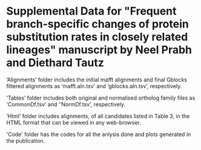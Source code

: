 # Supplemental Data for "Frequent branch-specific changes of protein substitution rates in closely related lineages" manuscript by Neel Prabh and Diethard Tautz
‘Alignments’ folder includes the initial mafft alignments and final Gblocks filtered alignments as ‘mafft.aln.tsv’ and ‘gblocks.aln.tsv’, respectively. 

‘Tables’ folder includes both original and normalised ortholog family files as ‘CommonDf.tsv’ and ‘‘NormDf.tsv’, respectively. 

‘Html’ folder includes alignments, of all candidates listed in Table 3, in the HTML format that can be viewed in any web-browser.

'Code' folder has the codes for all the anlysis done and plots generated in the publication.


